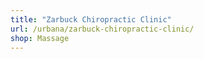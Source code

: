```yaml
---
title: "Zarbuck Chiropractic Clinic"
url: /urbana/zarbuck-chiropractic-clinic/
shop: Massage
---
```

